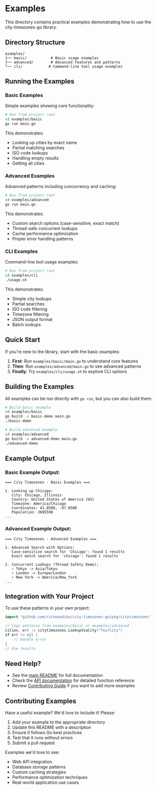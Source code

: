# Examples

This directory contains practical examples demonstrating how to use the city-timezones-go library.

## Directory Structure

```
examples/
├── basic/           # Basic usage examples
├── advanced/        # Advanced features and patterns
└── cli/            # Command-line tool usage examples
```

## Running the Examples

### Basic Examples

Simple examples showing core functionality:

```bash
# Run from project root
cd examples/basic
go run main.go
```

This demonstrates:
- Looking up cities by exact name
- Partial matching searches
- ISO code lookups
- Handling empty results
- Getting all cities

### Advanced Examples

Advanced patterns including concurrency and caching:

```bash
# Run from project root
cd examples/advanced
go run main.go
```

This demonstrates:
- Custom search options (case-sensitive, exact match)
- Thread-safe concurrent lookups
- Cache performance optimization
- Proper error handling patterns

### CLI Examples

Command-line tool usage examples:

```bash
# Run from project root
cd examples/cli
./usage.sh
```

This demonstrates:
- Simple city lookups
- Partial searches
- ISO code filtering
- Timezone filtering
- JSON output format
- Batch lookups

## Quick Start

If you're new to the library, start with the basic examples:

1. **First**: Run `examples/basic/main.go` to understand core features
2. **Then**: Run `examples/advanced/main.go` to see advanced patterns
3. **Finally**: Try `examples/cli/usage.sh` to explore CLI options

## Building the Examples

All examples can be run directly with `go run`, but you can also build them:

```bash
# Build basic example
cd examples/basic
go build -o basic-demo main.go
./basic-demo

# Build advanced example
cd examples/advanced
go build -o advanced-demo main.go
./advanced-demo
```

## Example Output

### Basic Example Output:
```
=== City Timezones - Basic Examples ===

1. Looking up Chicago:
   City: Chicago, Illinois
   Country: United States of America (US)
   Timezone: America/Chicago
   Coordinates: 41.8500, -87.6500
   Population: 2695598
...
```

### Advanced Example Output:
```
=== City Timezones - Advanced Examples ===

1. Advanced Search with Options:
   Case-sensitive search for 'Chicago': found 1 results
   Exact match search for 'chicago': found 1 results

2. Concurrent Lookups (Thread Safety Demo):
   ✓ Tokyo -> Asia/Tokyo
   ✓ London -> Europe/London
   ✓ New York -> America/New_York
...
```

## Integration with Your Project

To use these patterns in your own project:

```go
import "github.com/richoandika/city-timezones-go/pkg/citytimezones"

// Copy patterns from examples/basic or examples/advanced
cities, err := citytimezones.LookupViaCity("YourCity")
if err != nil {
    // Handle error
}
// Use results
```

## Need Help?

- See the [main README](../README.md) for full documentation
- Check the [API documentation](../docs/API.md) for detailed function reference
- Review [Contributing Guide](../CONTRIBUTING.md) if you want to add more examples

## Contributing Examples

Have a useful example? We'd love to include it! Please:

1. Add your example to the appropriate directory
2. Update this README with a description
3. Ensure it follows Go best practices
4. Test that it runs without errors
5. Submit a pull request

Examples we'd love to see:
- Web API integration
- Database storage patterns
- Custom caching strategies
- Performance optimization techniques
- Real-world application use cases
